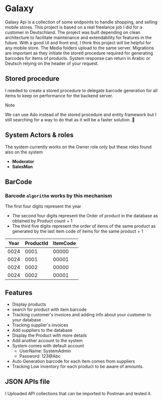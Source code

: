 # Galaxy

Galaxy Api is a collection of some endpoints to handle shopping, and selling mobile stores.
This project is based on a real freelance job I did for a customer in Deutschland. The project was
built depending on clean architecture to facilitate maintenance and extendability for features in the future.
With a good UI and front end, I think this project will be helpful for any mobile store. The Media folders upload to the same
server. Migrations are important as they initiate the stored procedure required for generating barcodes for items of products.
System response can return in Arabic or Deutsch relying on the header of your request.

## Stored procedure

I needed to create a stored procedure to  delegate barcode generation for all items to keep on performance for the backend server.

> [!NOTE]
> We can use Ado instead of the stored procedure and entity framework but I still searching for a way to do that as it will be a faster solution. :loudspeaker:

## System Actors & roles

The system currently works on the Owner role only but these roles found also on the system

+ **Moderator**
+ **SalesMan**

## BarCode

### Barcode `algorithm` works by this mechanism

The first four digits represent the year
- The second four digits represent the Order of product in the database as obtained by Product count + 1
- The third five digits represent the order of items of the same product as generated by the last item code of items for the same product + 1



|     Year      |    ProductId  |     ItemCode
| ------------- | ------------- | ---------------
|     0024      |      0001     |      00000
|     0024      |      0001     |      00001
|     0024      |      0002     |      00000
|     0024      |      0002     |      00001

## Features

* Display products
* search for product with item barcode
* Tracking customer's invoices and adding info about your customer to your database
* Tracking supplier's invoices
* Add suppliers to the database
* Display the Product with more details
* Add another account to the system
* System comes with default account
  * UserName: SystemAdmin
  * Password: 123@Abc
* Auto Generation barcode for each item comes from  suppliers
* Tracking Low inventory for each product to be aware of amounts.

## JSON APIs file

I Uploaded API collections that can be imported to Postman and tested it.
